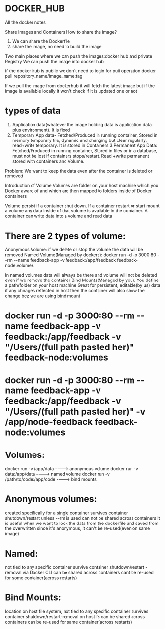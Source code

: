# DOCKER_HUB
All the docker notes

Share Images and Containers
How to share the image?
1. We can share the Dockerfile
2. share the image, no need to build the image

Two main places where we can push the images:docker hub and private Registry
We can push the image into docker hub

If the docker hub is public we don't need to login for pull operation
docker pull repository_name/image_name:tag

If we pull the image from dockerhub it will fetch the latest image but if the image is available locally it won't check if it is updated one or not

# types of data
1. Application data(whatever the image holding data is application data plus environment). It is fixed
2. Temporary App data- Fetched/Produced in running container, Stored in memory temporary file, dynamic and changing but clear regularly, read+write temporary. It is stored in Containers
3.Permanent App Data: Fetched/Produced in running container, Stored in files or in a database, must not be lost if containers stops/restart. Read +write permanent stored with containers and Volume.

Problem: We want to keep the data even after the container is deleted or removed

Introduction of Volume
Volumes are folder on your host machine which you Docker aware of and which are then mapped to folders inside of Docker containers

Volume persist if a container shut down. If a container restart or start mount a volume any data inside of that volume is available in the container.
A container can write data into a volume and read data

# There are 2 types of volume:
Anonymous Volume: if we delete or stop the volume the data will be removed
Named Volume(Managed by dockers): docker run -d -p 3000:80 --rm --name feedback-app -v feedback:/app/feedback feedback-node:volumes

In named volumes data will always be there and volume will not be deleted even if we remove the container
Bind Mounts(Managed by you): You define a path/folder on your host machine
Great for persistent, editable(by us) data
if any chnages reflected in host then the container will also show the change bcz we are using bind mount

# docker run -d -p 3000:80 --rm --name feedback-app -v feedback:/app/feedback -v "/Users/(full path pasted her)" feedback-node:volumes

# docker run -d -p 3000:80 --rm --name feedback-app -v feedback:/app/feedback -v "/Users/(full path pasted her)" -v /app/node-feedback feedback-node:volumes

# Volumes:
docker run -v /app/data ----> anonymous volume
docker run -v data:/app/data ----> named volume
docker run -v /path/to/code:/app/code ----> bind mounts

# Anonymous volumes: 
created specifically for a single container
survives container shutdown/restart unless --rm is used
can not be shared across containers
it is useful when we want to lock the data from the dockerfile and saved from the overwritten
since it's anonymous, it can't be re-used(even on same image)

# Named:
not tied to any specific container
survive container shutdown/restart - removal via Docker CLI
can be shared across containers
cant be re-used for some container(across restarts)


# Bind Mounts:
location on host file system, not tied to any specific container
survives container shutdown/restart-removal on host fs
can be shared across containers
can be re-used for same container(across restarts)



